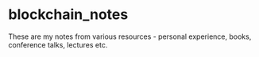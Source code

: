 # blockchain_notes

These are my notes from various resources - personal experience, books, conference talks, lectures etc.  
